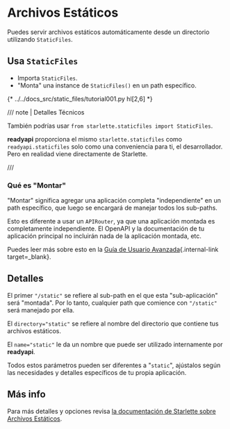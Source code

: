 # Archivos Estáticos

Puedes servir archivos estáticos automáticamente desde un directorio utilizando `StaticFiles`.

## Usa `StaticFiles`

* Importa `StaticFiles`.
* "Monta" una instance de `StaticFiles()` en un path específico.

{* ../../docs_src/static_files/tutorial001.py hl[2,6] *}

/// note | Detalles Técnicos

También podrías usar `from starlette.staticfiles import StaticFiles`.

**readyapi** proporciona el mismo `starlette.staticfiles` como `readyapi.staticfiles` solo como una conveniencia para ti, el desarrollador. Pero en realidad viene directamente de Starlette.

///

### Qué es "Montar"

"Montar" significa agregar una aplicación completa "independiente" en un path específico, que luego se encargará de manejar todos los sub-paths.

Esto es diferente a usar un `APIRouter`, ya que una aplicación montada es completamente independiente. El OpenAPI y la documentación de tu aplicación principal no incluirán nada de la aplicación montada, etc.

Puedes leer más sobre esto en la [Guía de Usuario Avanzada](../advanced/index.md){.internal-link target=_blank}.

## Detalles

El primer `"/static"` se refiere al sub-path en el que esta "sub-aplicación" será "montada". Por lo tanto, cualquier path que comience con `"/static"` será manejado por ella.

El `directory="static"` se refiere al nombre del directorio que contiene tus archivos estáticos.

El `name="static"` le da un nombre que puede ser utilizado internamente por **readyapi**.

Todos estos parámetros pueden ser diferentes a "`static`", ajústalos según las necesidades y detalles específicos de tu propia aplicación.

## Más info

Para más detalles y opciones revisa <a href="https://www.starlette.io/staticfiles/" class="external-link" target="_blank">la documentación de Starlette sobre Archivos Estáticos</a>.
